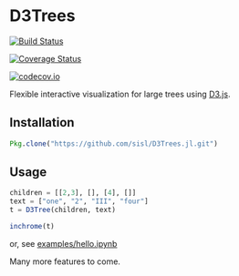 # D3Trees

[![Build Status](https://travis-ci.org/sisl/D3Trees.jl.svg?branch=master)](https://travis-ci.org/sisl/D3Trees.jl)

[![Coverage Status](https://coveralls.io/repos/sisl/D3Trees.jl/badge.svg?branch=master&service=github)](https://coveralls.io/github/sisl/D3Trees.jl?branch=master)

[![codecov.io](http://codecov.io/github/sisl/D3Trees.jl/coverage.svg?branch=master)](http://codecov.io/github/sisl/D3Trees.jl?branch=master)

Flexible interactive visualization for large trees using [D3.js](d3js.org).

## Installation

```julia
Pkg.clone("https://github.com/sisl/D3Trees.jl.git")
```

## Usage

```julia
children = [[2,3], [], [4], []]
text = ["one", "2", "III", "four"]
t = D3Tree(children, text)

inchrome(t)
```

or, see [examples/hello.ipynb]()

Many more features to come.
